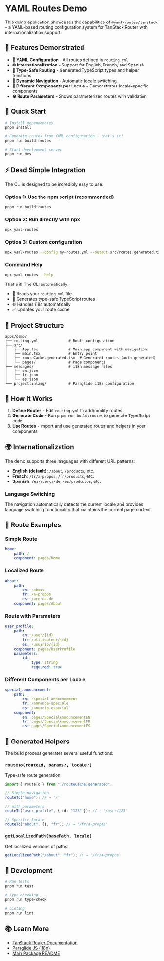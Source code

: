 # YAML Routes Demo

This demo application showcases the capabilities of `@yaml-routes/tanstack` - a YAML-based routing configuration system for TanStack Router with internationalization support.

## 🌟 Features Demonstrated

-   **📝 YAML Configuration** - All routes defined in `routing.yml`
-   **🌐 Internationalization** - Support for English, French, and Spanish
-   **🎯 Type-Safe Routing** - Generated TypeScript types and helper functions
-   **🔗 Dynamic Navigation** - Automatic locale switching
-   **📱 Different Components per Locale** - Demonstrates locale-specific components
-   **⚙️ Route Parameters** - Shows parameterized routes with validation

## 🚀 Quick Start

```bash
# Install dependencies
pnpm install

# Generate routes from YAML configuration - that's it!
pnpm run build:routes

# Start development server
pnpm run dev
```

## ⚡ Dead Simple Integration

The CLI is designed to be incredibly easy to use:

### Option 1: Use the npm script (recommended)

```bash
pnpm run build:routes
```

### Option 2: Run directly with npx

```bash
npx yaml-routes
```

### Option 3: Custom configuration

```bash
npx yaml-routes --config my-routes.yml --output src/routes.generated.tsx
```

### Command Help

```bash
npx yaml-routes --help
```

That's it! The CLI automatically:

-   📖 Reads your `routing.yml` file
-   🔨 Generates type-safe TypeScript routes
-   🌐 Handles i18n automatically
-   ✅ Updates your route cache

## 📁 Project Structure

```
apps/demo/
├── routing.yml              # Route configuration
├── src/
│   ├── App.tsx              # Main app component with navigation
│   ├── main.tsx             # Entry point
│   ├── routeCache.generated.tsx  # Generated routes (auto-generated)
│   └── pages/               # Page components
├── messages/                # i18n message files
│   ├── en.json
│   ├── fr.json
│   └── es.json
└── project.inlang/          # Paraglide i18n configuration
```

## 🔧 How It Works

1. **Define Routes** - Edit `routing.yml` to add/modify routes
2. **Generate Code** - Run `pnpm run build:routes` to generate TypeScript code
3. **Use Routes** - Import and use generated router and helpers in your components

## 🌍 Internationalization

The demo supports three languages with different URL patterns:

-   **English (default)**: `/about`, `/products`, etc.
-   **French**: `/fr/a-propos`, `/fr/produits`, etc.
-   **Spanish**: `/es/acerca-de`, `/es/productos`, etc.

### Language Switching

The navigation automatically detects the current locale and provides language switching functionality that maintains the current page context.

## 📄 Route Examples

### Simple Route

```yaml
home:
    path: /
    component: pages/Home
```

### Localized Route

```yaml
about:
    path:
        en: /about
        fr: /a-propos
        es: /acerca-de
    component: pages/About
```

### Route with Parameters

```yaml
user_profile:
    path:
        en: /user/{id}
        fr: /utilisateur/{id}
        es: /usuario/{id}
    component: pages/UserProfile
    parameters:
        id:
            type: string
            required: true
```

### Different Components per Locale

```yaml
special_announcement:
    path:
        en: /special-announcement
        fr: /annonce-speciale
        es: /anuncio-especial
    component:
        en: pages/SpecialAnnouncementEN
        fr: pages/SpecialAnnouncementFR
        es: pages/SpecialAnnouncementES
```

## 🎯 Generated Helpers

The build process generates several useful functions:

### `routeTo(routeId, params?, locale?)`

Type-safe route generation:

```typescript
import { routeTo } from "./routeCache.generated";

// Simple navigation
routeTo("home"); // → '/'

// With parameters
routeTo("user_profile", { id: "123" }); // → '/user/123'

// Specific locale
routeTo("about", {}, "fr"); // → '/fr/a-propos'
```

### `getLocalizedPath(basePath, locale)`

Get localized versions of paths:

```typescript
getLocalizedPath("/about", "fr"); // → '/fr/a-propos'
```

## 🧪 Development

```bash
# Run tests
pnpm run test

# Type checking
pnpm run type-check

# Linting
pnpm run lint
```

## 📚 Learn More

-   [TanStack Router Documentation](https://tanstack.com/router)
-   [Paraglide JS (i18n)](https://inlang.com/m/gerre34r/library-inlang-paraglideJs)
-   [Main Package README](../../packages/tanstack/README.md)
